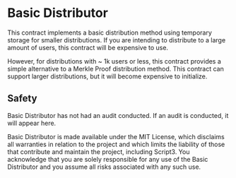 # Basic Distributor

This contract implements a basic distribution method using temporary storage for smaller distributions. If you are intending to distribute to a large amount of users, this contract will be expensive to use.

However, for distributions with ~ 1k users or less, this contract provides a simple alternative to a Merkle Proof distribution method. This contract can support larger distributions, but it will become expensive to initialize.

## Safety

Basic Distributor has not had an audit conducted. If an audit is conducted, it will appear here.

Basic Distributor is made available under the MIT License, which disclaims all warranties in relation to the project and which limits the liability of those that contribute and maintain the project, including Script3. You acknowledge that you are solely responsible for any use of the Basic Distributor and you assume all risks associated with any such use.
